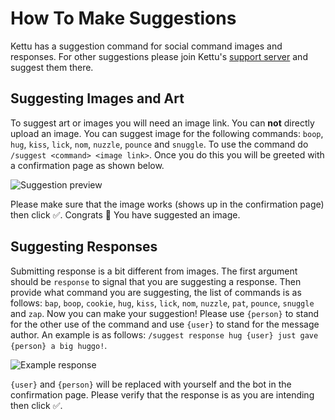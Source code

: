 # How To Make Suggestions

Kettu has a suggestion command for social command images and responses. For other suggestions please join Kettu's [support server](https://kettu.cc/support) and suggest them there.

## Suggesting Images and Art

To suggest art or images you will need an image link. You can **not** directly upload an image. You can suggest image for the following commands: `boop`, `hug`, `kiss`, `lick`, `nom`, `nuzzle`, `pounce` and `snuggle`. To use the command do `/suggest <command> <image link>`. Once you do this you will be greeted with a confirmation page as shown below.

![Suggestion preview](https://cdn.discordapp.com/attachments/688487791046426706/740641676048990208/unknown.png)

Please make sure that the image works (shows up in the confirmation page) then click ✅. Congrats 🎉 You have suggested an image.

## Suggesting Responses

Submitting response is a bit different from images. The first argument should be `response` to signal that you are suggesting a response. Then provide what command you are suggesting, the list of commands is as follows: `bap`, `boop`, `cookie`, `hug`, `kiss`, `lick`, `nom`, `nuzzle`, `pat`, `pounce`, `snuggle` and `zap`. Now you can make your suggestion! Please use `{person}` to stand for the other use of the command and use `{user}` to stand for the message author. An example is as follows: `/suggest response hug {user} just gave {person} a big huggo!`.

![Example response](https://cdn.discordapp.com/attachments/688487791046426706/740645753189433406/unknown.png)

`{user}` and `{person}` will be replaced with yourself and the bot in the confirmation page. Please verify that the response is as you are intending then click ✅.